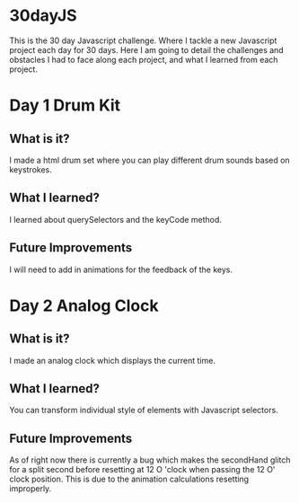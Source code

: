 # 30dayJS
This is the 30 day Javascript challenge. Where I tackle a new Javascript project each day for 30 days. Here I am going to detail the challenges and obstacles I had to face along each project, and what I learned from each project.

# Day 1 Drum Kit
## What is it?
I made a html drum set where you can play different drum sounds based on keystrokes. 

## What I learned?
I learned about querySelectors and the keyCode method.

## Future Improvements
I will need to add in animations for the feedback of the keys.

# Day 2 Analog Clock 
## What is it?
I made an analog clock which displays the current time. 

## What I learned?
You can transform individual style of elements with Javascript selectors.

## Future Improvements
As of right now there is currently a bug which makes the secondHand glitch for a split second before resetting at 12 O 'clock when passing the 12 O' clock position. This is due to the animation calculations resetting improperly.
